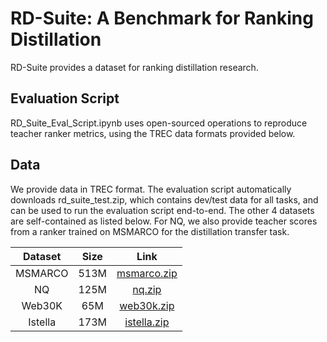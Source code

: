 # RD-Suite: A Benchmark for Ranking Distillation

RD-Suite provides a dataset for ranking distillation research.

## Evaluation Script
RD_Suite_Eval_Script.ipynb uses open-sourced operations to reproduce teacher
ranker metrics, using the TREC data formats provided below.

## Data
We provide data in TREC format. The evaluation script automatically downloads
rd_suite_test.zip, which contains dev/test data for all tasks, and can be used
to run the evaluation script end-to-end. The other 4 datasets are self-contained
as listed below. For NQ, we also provide teacher scores from a ranker trained on
 MSMARCO for the distillation transfer task.

| Dataset |   Size  | Link  |
|:---------------:|:------:|:-----------:|
| MSMARCO | 513M | [msmarco.zip](https://storage.googleapis.com/gresearch/rd-suite/msmarco.zip)  |
| NQ | 125M | [nq.zip](https://storage.googleapis.com/gresearch/rd-suite/nq.zip)  |
| Web30K | 65M | [web30k.zip](https://storage.googleapis.com/gresearch/rd-suite/web30k.zip)  |
| Istella | 173M | [istella.zip](https://storage.googleapis.com/gresearch/rd-suite/istella.zip)  |


